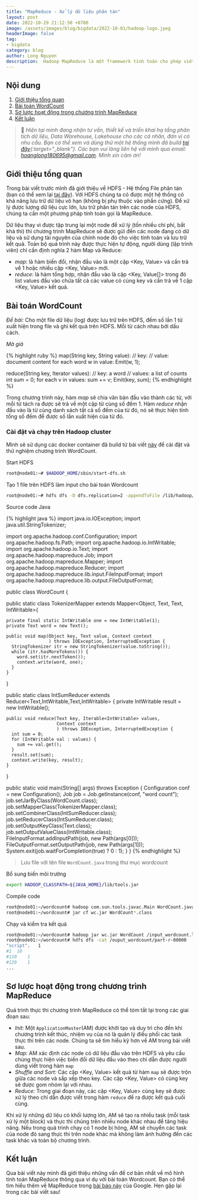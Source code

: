 ```yaml
---
title: "MapReduce - Xử lý dữ liệu phân tán"
layout: post
date: 2022-10-29 21:12:50 +0700
image: /assets/images/blog/bigdata/2022-10-01/hadoop-logo.jpeg
headerImage: false
tag:
- bigdata
category: blog
author: Long Nguyen
description:  Hadoop MapReduce là một framework tính toán cho phép viết các ứng dụng có khả năng xử lý được lượng dữ liệu cực lớn (nhiều terabyte) trên nhiều máy tính đồng thời. Trong bài viết này mình sẽ giới thiệu về MapReduce thông qua một ví dụ đơn giản là bài toán WordCount.
---
```


## Nội dung
1. [Giới thiệu tổng quan](#introduction)
2. [Bài toán WordCount](#wordcount)
3. [Sơ lược hoạt động trong chương trình MapReduce](#mapreduce)
4. [Kết luận](#conclusion)

> :pray: *Hiện tại mình đang nhận tư vấn, thiết kế và triển khai hạ tầng phân tích dữ liệu, Data Warehouse, Lakehouse cho các cá nhân, đơn vị có nhu cầu. Bạn có thể xem và dùng thử một hệ thống mình đã build [tại đây](https://metabase.chainslake.io/public/dashboard/ac9dbee4-af29-4ba8-b494-eae69f4ee835){:target="_blank"}. Các bạn vui lòng liên hệ với mình qua email: <hoanglong180695@gmail.com>. Mình xin cảm ơn!*

## Giới thiệu tổng quan <a name="introduction"></a>

Trong bài viết trước mình đã giới thiệu về HDFS - Hệ thống File phân tán (bạn có thể xem lại [tại đây](/hdfs-he-thong-file-phan-tan/)). Với HDFS chúng ta có được một hệ thống có khả năng lưu trữ dữ liệu vô hạn (không bị phụ thuộc vào phần cứng). Để xử lý được lượng dữ liệu cực lớn, lưu trữ phân tán trên các node của HDFS, chúng ta cần một phương pháp tính toán gọi là MapReduce.

Dữ liệu thay vì được tập trung lại một node để xử lý (tốn nhiều chi phí, bất khả thi) thì chương trình MapReduce sẽ được gửi đến các node đang có dữ liệu và sử dụng tài nguyên của chính node đó cho việc tính toán và lưu trữ kết quả. Toàn bộ quá trình này được thực hiện tự động, người dùng (lập trình viên) chỉ cần định nghĩa 2 hàm Map và Reduce:

- *map*: là hàm biến đổi, nhận đầu vào là một cặp <Key, Value> và cần trả về 1 hoặc nhiều cặp <Key, Value> mới.
- *reduce*: là hàm tổng hợp, nhận đầu vào là cặp <Key, Value[]> trong đó list values đầu vào chứa tất cả các value có cùng key và cần trả về 1 cặp <Key, Value> kết quả.

## Bài toán WordCount <a name="wordcount"></a>

*Đề bài:* Cho một file dữ liệu (log) được lưu trữ trên HDFS, đếm số lần 1 từ xuất hiện trong file và ghi kết quả trên HDFS. Mỗi từ cách nhau bởi dấu cách.

*Mã giả*

{% highlight ruby %}
map(String key, String value):
    // key:
    // value: document content
    for each word w in value:
        Emit(w, 1);

reduce(String key, Iterator values):
    // key: a word
    // values: a list of counts
    int sum = 0;
    for each v in values:
        sum += v;
    Emit(key, sum);
{% endhighlight %}

Trong chương trình này, hàm *map* sẽ chia văn bản đầu vào thành các từ, với mỗi từ tách ra được sẽ trả về một cặp từ cùng số đếm 1. Hàm *reduce* nhận đầu vào là từ cùng danh sách tất cả số đếm của từ đó, nó sẽ thực hiện tính tổng số đếm để được số lần xuất hiện của từ đó.

### Cài đặt và chạy trên Hadoop cluster

Mình sẽ sử dụng các docker container đã build từ bài viết [này](/huong-dan-cai-hadoop-cluster/) để cài đặt và thử nghiệm chương trình WordCount.

Start HDFS

```sh
root@node01:~# $HADOOP_HOME/sbin/start-dfs.sh
```

Tạo 1 file trên HDFS làm input cho bài toán Wordcount

```sh
root@node01:~# hdfs dfs -D dfs.replication=2 -appendToFile /lib/hadoop/logs/*.log /input_wordcount.log
```

Source code Java

{% highlight java %}
import java.io.IOException;
import java.util.StringTokenizer;

import org.apache.hadoop.conf.Configuration;
import org.apache.hadoop.fs.Path;
import org.apache.hadoop.io.IntWritable;
import org.apache.hadoop.io.Text;
import org.apache.hadoop.mapreduce.Job;
import org.apache.hadoop.mapreduce.Mapper;
import org.apache.hadoop.mapreduce.Reducer;
import org.apache.hadoop.mapreduce.lib.input.FileInputFormat;
import org.apache.hadoop.mapreduce.lib.output.FileOutputFormat;

public class WordCount {

  public static class TokenizerMapper
       extends Mapper<Object, Text, Text, IntWritable>{

    private final static IntWritable one = new IntWritable(1);
    private Text word = new Text();

    public void map(Object key, Text value, Context context
                    ) throws IOException, InterruptedException {
      StringTokenizer itr = new StringTokenizer(value.toString());
      while (itr.hasMoreTokens()) {
        word.set(itr.nextToken());
        context.write(word, one);
      }
    }
  }

  public static class IntSumReducer
       extends Reducer<Text,IntWritable,Text,IntWritable> {
    private IntWritable result = new IntWritable();

    public void reduce(Text key, Iterable<IntWritable> values,
                       Context context
                       ) throws IOException, InterruptedException {
      int sum = 0;
      for (IntWritable val : values) {
        sum += val.get();
      }
      result.set(sum);
      context.write(key, result);
    }
  }

  public static void main(String[] args) throws Exception {
    Configuration conf = new Configuration();
    Job job = Job.getInstance(conf, "word count");
    job.setJarByClass(WordCount.class);
    job.setMapperClass(TokenizerMapper.class);
    job.setCombinerClass(IntSumReducer.class);
    job.setReducerClass(IntSumReducer.class);
    job.setOutputKeyClass(Text.class);
    job.setOutputValueClass(IntWritable.class);
    FileInputFormat.addInputPath(job, new Path(args[0]));
    FileOutputFormat.setOutputPath(job, new Path(args[1]));
    System.exit(job.waitForCompletion(true) ? 0 : 1);
  }
}
{% endhighlight %}

> Lưu file với tên file `WordCount.java` trong thư mục wordcount

Bổ sung biến môi trường

```sh
export HADOOP_CLASSPATH=${JAVA_HOME}/lib/tools.jar
```

Compile code

```sh
root@node01:~/wordcount# hadoop com.sun.tools.javac.Main WordCount.java
root@node01:~/wordcount# jar cf wc.jar WordCount*.class
```

Chạy và kiểm tra kết quả

```sh
root@node01:~/wordcount# hadoop jar wc.jar WordCount /input_wordcount.log /ouput_wordcount 
root@node01:~/wordcount# hdfs dfs -cat /ouput_wordcount/part-r-00000
"script".	1
#1	10
#110	1
#129	1
...
```

## Sơ lược hoạt động trong chương trình MapReduce <a name="mapreduce"></a>

Quá trình thực thi chương trình MapReduce có thể tóm tắt lại trong các giai đoạn sau:

- *Init:* Một `ApplicationMaster`(AM) được khởi tạo và duy trì cho đến khi chương trình kết thúc, nhiệm vụ của nó là quản lý điều phối các task thực thi trên các node. Chúng ta sẽ tìm hiểu kỹ hơn về AM trong bài viết sau.
- *Map:* AM xác định các node có dữ liệu đầu vào trên HDFS và yêu cầu chúng thực hiện việc biến đổi dữ liệu đầu vào theo chỉ dẫn được người dùng viết trong hàm `map`
- *Shuffle and Sort:* Các cặp <Key, Value> kết quả từ hàm `map` sẽ được trộn giữa các node và sắp xếp theo key. Các cặp <Key, Value> có cùng key sẽ được gom nhóm lại với nhau.
- *Reduce:* Trong giai đoạn này, các cặp <Key, Value> cùng key sẽ được xử lý theo chỉ dẫn được viết trong hàm `reduce` để ra được kết quả cuối cùng.

Khi xử lý những dữ liệu có khối lượng lớn, AM sẽ tạo ra nhiều task (mỗi task xử lý một block) và thực thi chúng trên nhiều node khác nhau để tăng hiệu năng. Nếu trong quá trình chạy có 1 node bị hỏng, AM sẽ chuyển các task của node đó sang thực thi trên node khác mà không làm ảnh hưởng đến các task khác và toàn bộ chương trình.

## Kết luận <a name="conclusion"></a>

Qua bài viết này mình đã giới thiệu những vấn đề cơ bản nhất về mô hình tính toán MapReduce thông qua ví dụ với bài toán Wordcount. Bạn có thể tìm hiểu thêm về MapReduce trong [bài báo này][google-mapreduce] của Google. Hẹn gặp lại trong các bài viết sau!

[google-mapreduce]: https://static.googleusercontent.com/media/research.google.com/en//archive/mapreduce-osdi04.pdf
